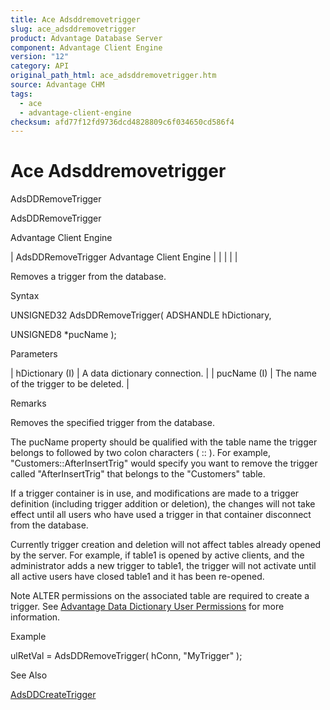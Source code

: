 ```yaml
---
title: Ace Adsddremovetrigger
slug: ace_adsddremovetrigger
product: Advantage Database Server
component: Advantage Client Engine
version: "12"
category: API
original_path_html: ace_adsddremovetrigger.htm
source: Advantage CHM
tags:
  - ace
  - advantage-client-engine
checksum: afd77f12fd9736dcd4828809c6f034650cd586f4
---
```


# Ace Adsddremovetrigger

AdsDDRemoveTrigger

AdsDDRemoveTrigger

Advantage Client Engine

| AdsDDRemoveTrigger  Advantage Client Engine |  |  |  |  |

Removes a trigger from the database.

Syntax

UNSIGNED32 AdsDDRemoveTrigger( ADSHANDLE hDictionary,

UNSIGNED8 \*pucName );

Parameters

| hDictionary (I) | A data dictionary connection. |
| pucName (I) | The name of the trigger to be deleted. |

Remarks

Removes the specified trigger from the database.

The pucName property should be qualified with the table name the trigger belongs to followed by two colon characters ( :: ). For example, "Customers::AfterInsertTrig" would specify you want to remove the trigger called "AfterInsertTrig" that belongs to the "Customers" table.

If a trigger container is in use, and modifications are made to a trigger definition (including trigger addition or deletion), the changes will not take effect until all users who have used a trigger in that container disconnect from the database.

Currently trigger creation and deletion will not affect tables already opened by the server. For example, if table1 is opened by active clients, and the administrator adds a new trigger to table1, the trigger will not activate until all active users have closed table1 and it has been re-opened.

Note ALTER permissions on the associated table are required to create a trigger. See [Advantage Data Dictionary User Permissions](master_advantage_data_dictionary_user_permissions.md) for more information.

Example

ulRetVal = AdsDDRemoveTrigger( hConn, "MyTrigger" );

See Also

[AdsDDCreateTrigger](ace_adsddcreatetrigger.md)
